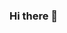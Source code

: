 ### Hi there 👋

<!--
**Toasin1Nibir/toasin1nibir** is a ✨ _special_ ✨ repository because its `README.md` (this file) appears on your GitHub profile.

Here are some ideas to get you started:

- 🔭 I’m currently working on MERN stack development
- 🌱 I’m currently learning React Js.
- ⚡ Fun fact: I love to watch Football.


